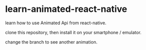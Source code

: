 # learn-animated-react-native
learn how to use Animated Api from react-native.

clone this repository, then install it on your smartphone / emulator.

change the branch to see another animation.
